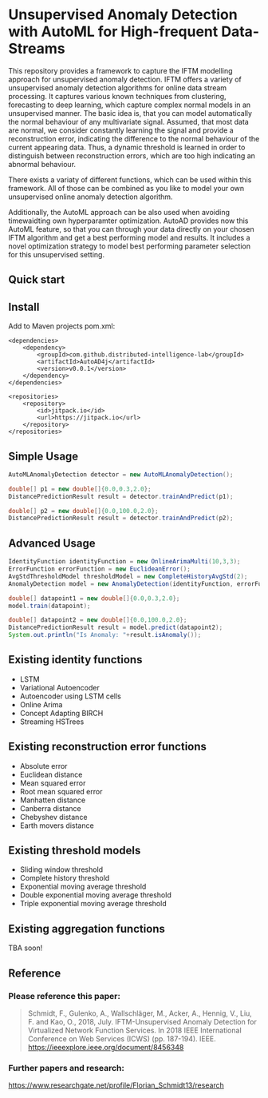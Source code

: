 # Unsupervised Anomaly Detection with AutoML for High-frequent Data-Streams 

This repository provides a framework to capture the IFTM modelling approach for unsupervised anomaly detection.
IFTM offers a variety of unsupervised anomaly detection algorithms for online data stream processing. It captures various known techniques from clustering, forecasting to deep learning, which capture complex normal models in an unsupervised manner. 
The basic idea is, that you can model automatically the normal behaviour of any multivariate signal. 
Assumed, that most data are normal, we consider constantly learning the signal and provide a reconstruction error, indicating the difference to the normal behaviour of the current appearing data. 
Thus, a dynamic threshold is learned in order to distinguish between reconstruction errors, which are too high indicating an abnormal behaviour.

There exists a variaty of different functions, which can be used within this framework. All of those can be combined as you like to model your own unsupervised online anomaly detection algorithm.

Additionally, the AutoML approach can be also used when avoiding timewaidting own hyperparamter optimization.
AutoAD provides now this AutoML feature, so that you can through your data directly on your chosen IFTM algorithm and get a best performing model and results.
It includes a novel optimization strategy to model best performing parameter selection for this unsupervised setting.

## Quick start 
## Install

Add to Maven projects pom.xml:
```
<dependencies>
    <dependency>
        <groupId>com.github.distributed-intelligence-lab</groupId>
        <artifactId>AutoAD4j</artifactId>
        <version>v0.0.1</version>
    </dependency>
</dependencies>

<repositories>
    <repository>
        <id>jitpack.io</id>
        <url>https://jitpack.io</url>
    </repository>
</repositories>
```

## Simple Usage
```java
AutoMLAnomalyDetection detector = new AutoMLAnomalyDetection();

double[] p1 = new double[]{0.0,0.3,2.0};
DistancePredictionResult result = detector.trainAndPredict(p1);

double[] p2 = new double[]{0.0,100.0,2.0};
DistancePredictionResult result = detector.trainAndPredict(p2);
```

## Advanced Usage
```java
IdentityFunction identityFunction = new OnlineArimaMulti(10,3,3);
ErrorFunction errorFunction = new EuclideanError();
AvgStdThresholdModel thresholdModel = new CompleteHistoryAvgStd(2);
AnomalyDetection model = new AnomalyDetection(identityFunction, errorFunction, thresholdModel);

double[] datapoint1 = new double[]{0.0,0.3,2.0};
model.train(datapoint);

double[] datapoint2 = new double[]{0.0,100.0,2.0};
DistancePredictionResult result = model.predict(datapoint2);
System.out.println("Is Anomaly: "+result.isAnomaly());
```

## Existing identity functions
* LSTM
* Variational Autoencoder
* Autoencoder using LSTM cells
* Online Arima
* Concept Adapting BIRCH
* Streaming HSTrees

## Existing reconstruction error functions
* Absolute error
* Euclidean distance
* Mean squared error
* Root mean squared error
* Manhatten distance
* Canberra distance
* Chebyshev distance
* Earth movers distance

## Existing threshold models
* Sliding window threshold
* Complete history threshold
* Exponential moving average threshold
* Double exponential moving average threshold
* Triple exponential moving average threshold

## Existing aggregation functions  
TBA soon!

## Reference
### Please reference this paper:
> Schmidt, F., Gulenko, A., Wallschläger, M., Acker, A., Hennig, V., Liu, F. and Kao, O., 2018, July. IFTM-Unsupervised Anomaly Detection for Virtualized Network Function Services. In 2018 IEEE International Conference on Web Services (ICWS) (pp. 187-194). IEEE.
https://ieeexplore.ieee.org/document/8456348

### Further papers and research:
https://www.researchgate.net/profile/Florian_Schmidt13/research


